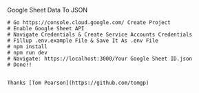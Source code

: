 Google Sheet Data To JSON

    # Go https://console.cloud.google.com/ Create Project
    # Enable Google Sheet API
    # Navigate Credentials & Create Service Accounts Credentials
    # Fillup .env.example File & Save It As .env File
    # npm install
    # npm run dev
    # Navigate: https://localhost:3000/Your Google Sheet ID.json
    # Done!!


    Thanks [Tom Pearson](https://github.com/tomgp)